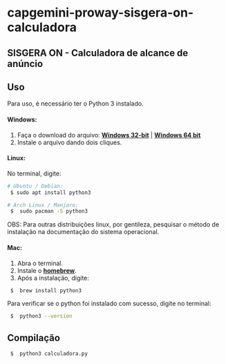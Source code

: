 # capgemini-proway-sisgera-on-calculadora
## SISGERA ON - Calculadora de alcance de anúncio

## Uso
Para uso, é necessário ter o Python 3 instalado.


#### Windows:
1) Faça o download do arquivo: [**Windows 32-bit**](https://www.python.org/ftp/python/3.9.5/python-3.9.5.exe) | [**Windows 64 bit**](https://www.python.org/ftp/python/3.9.5/python-3.9.5-amd64.exe)  
2) Instale o arquivo dando dois cliques.

#### Linux:  

No terminal, digite:

```bash
# Ubuntu / Debian:
 $ sudo apt install python3

# Arch Linux / Manjaro:
 $  sudo pacman -S python3
 ```

OBS: Para outras distribuições linux, por gentileza, pesquisar o método de instalação na documentação do sistema operacional.

#### Mac:
1) Abra o terminal.
2) Instale o [**homebrew**](https://brew.sh/#install).
3) Após a instalação, digite:
```bash
 $  brew install python3
 ```

Para verificar se o python foi instalado com sucesso, digite no terminal:
```bash
 $  python3 --version
 ```
 
## Compilação

```bash
 $  python3 calculadora.py
```

